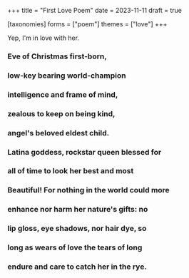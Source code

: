+++
title = "First Love Poem"
date = 2023-11-11
draft = true

[taxonomies]
forms = ["poem"]
themes = ["love"]
+++

Yep, I'm in love with her.

<!-- more -->

### **E**ve of Christmas first-born,

### **l**ow-key bearing world-champion

### **i**ntelligence and frame of mind,

### **z**ealous to keep on being kind,

### **a**ngel's beloved eldest child.

### **L**atina goddess, rockstar queen blessed for

### **a**ll of time to look her best and most

### **B**eautiful! For nothing in the world could more

### **e**nhance nor harm her nature's gifts: no

### **l**ip gloss, eye shadows, nor hair dye, so

### **l**ong as wears of love the tears of long

### **e**ndure and care to catch her in the rye.
